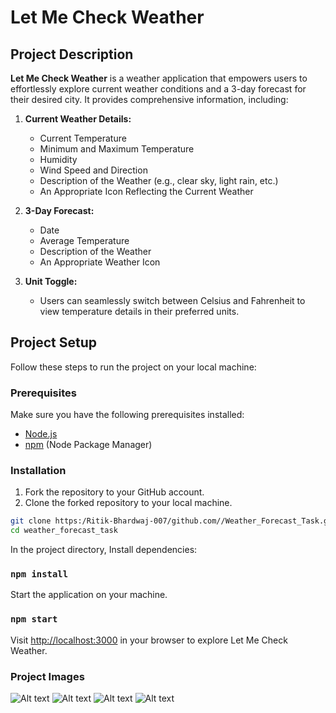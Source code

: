 # Let Me Check Weather

## Project Description

**Let Me Check Weather** is a weather application that empowers users to effortlessly explore current weather conditions and a 3-day forecast for their desired city. It provides comprehensive information, including:

1. **Current Weather Details:**
   - Current Temperature
   - Minimum and Maximum Temperature
   - Humidity
   - Wind Speed and Direction
   - Description of the Weather (e.g., clear sky, light rain, etc.)
   - An Appropriate Icon Reflecting the Current Weather

2. **3-Day Forecast:**
   - Date
   - Average Temperature
   - Description of the Weather
   - An Appropriate Weather Icon

3. **Unit Toggle:**
   - Users can seamlessly switch between Celsius and Fahrenheit to view temperature details in their preferred units.

## Project Setup

Follow these steps to run the project on your local machine:

### Prerequisites

Make sure you have the following prerequisites installed:

- [Node.js](https://nodejs.org/)
- [npm](https://www.npmjs.com/) (Node Package Manager)

### Installation

1. Fork the repository to your GitHub account.
2. Clone the forked repository to your local machine.

```bash
git clone https:/Ritik-Bhardwaj-007/github.com//Weather_Forecast_Task.git
cd weather_forecast_task
```

In the project directory, Install dependencies:

### `npm install`

Start the application on your machine.

### `npm start`
Visit [ http://localhost:3000](http://localhost:3000) in your browser to explore Let Me Check Weather.

### Project Images

![Alt text](images/First.jpg)
![Alt text](images/Second.jpg)
![Alt text](images/Third.jpg)
![Alt text](images/Fourth.jpg)

